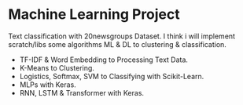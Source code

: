 # Machine Learning Project 
Text classification with 20newsgroups Dataset. I think i will implement scratch/libs some algorithms ML & DL to clustering & classification.
* TF-IDF & Word Embedding to Processing Text Data.
* K-Means to Clustering.
* Logistics, Softmax, SVM to Classifying with Scikit-Learn.
* MLPs with Keras.
* RNN, LSTM & Transformer with Keras.
